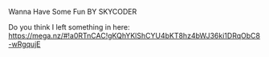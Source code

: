 Wanna Have Some Fun
BY SKYCODER

Do you think I left something in here: https://mega.nz/#!a0RTnCAC!gKQhYKlShCYU4bKT8hz4bWJ36ki1DRqObC8-wRgqujE



